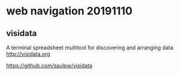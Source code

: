 
# web navigation 20191110 

## visidata

A terminal spreadsheet multitool for discovering and arranging data http://visidata.org

https://github.com/saulpw/visidata


